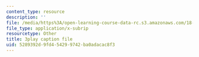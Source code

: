 ```yaml
---
content_type: resource
description: ''
file: /media/https%3A/open-learning-course-data-rc.s3.amazonaws.com/18-03sc-differential-equations-fall-2011/5289392d9fd454299742ba0adacac8f3_zreI4HllD80.vtt
file_type: application/x-subrip
resourcetype: Other
title: 3play caption file
uid: 5289392d-9fd4-5429-9742-ba0adacac8f3
---
```

